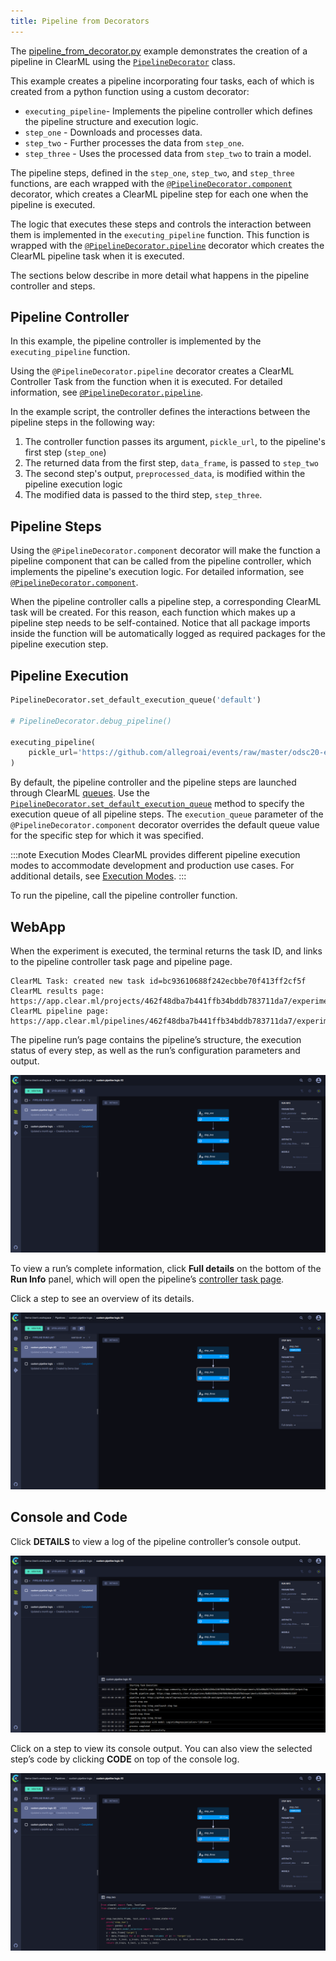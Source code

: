 ```yaml
---
title: Pipeline from Decorators
---
```


The [pipeline_from_decorator.py](https://github.com/allegroai/clearml/blob/master/examples/pipeline/pipeline_from_decorator.py) 
example demonstrates the creation of a pipeline in ClearML using the [`PipelineDecorator`](../../references/sdk/automation_controller_pipelinecontroller.md#class-automationcontrollerpipelinedecorator)
class. 

This example creates a pipeline incorporating four tasks, each of which is created from a python function using a custom decorator:
* `executing_pipeline`- Implements the pipeline controller which defines the pipeline structure and execution logic.
* `step_one` - Downloads and processes data.
* `step_two` - Further processes the data from `step_one`.
* `step_three` - Uses the processed data from `step_two` to train a model.

The pipeline steps, defined in the `step_one`, `step_two`, and `step_three` functions, are each wrapped with the 
[`@PipelineDecorator.component`](../../references/sdk/automation_controller_pipelinecontroller.md#pipelinedecoratorcomponent) 
decorator, which creates a ClearML pipeline step for each one when the pipeline is executed.

The logic that executes these steps and controls the interaction between them is implemented in the `executing_pipeline` 
function. This function is wrapped with the [`@PipelineDecorator.pipeline`](../../references/sdk/automation_controller_pipelinecontroller.md#pipelinedecoratorpipeline) 
decorator which creates the ClearML pipeline task when it is executed.

The sections below describe in more detail what happens in the pipeline controller and steps.

## Pipeline Controller

In this example, the pipeline controller is implemented by the `executing_pipeline` function.

Using the `@PipelineDecorator.pipeline` decorator creates a ClearML Controller Task from the function when it is executed. 
For detailed information, see [`@PipelineDecorator.pipeline`](../../references/sdk/automation_controller_pipelinecontroller.md#pipelinedecoratorpipeline). 

In the example script, the controller defines the interactions between the pipeline steps in the following way:
1. The controller function passes its argument, `pickle_url`, to the pipeline's first step (`step_one`)
1. The returned data from the first step, `data_frame`, is passed to `step_two`
1. The second step's output, `preprocessed_data`, is modified within the pipeline execution logic 
1. The modified data is passed to the third step, `step_three`.

## Pipeline Steps 
Using the `@PipelineDecorator.component` decorator will make the function a pipeline component that can be called from the 
pipeline controller, which implements the pipeline's execution logic. For detailed information, see [`@PipelineDecorator.component`](../../references/sdk/automation_controller_pipelinecontroller.md#pipelinedecoratorcomponent). 

When the pipeline controller calls a pipeline step, a corresponding ClearML task will be created. For this reason, each 
function which makes up a pipeline step needs to be self-contained. Notice that all package imports inside the function 
will be automatically logged as required packages for the pipeline execution step.

## Pipeline Execution

```python
PipelineDecorator.set_default_execution_queue('default')

# PipelineDecorator.debug_pipeline()

executing_pipeline(
    pickle_url='https://github.com/allegroai/events/raw/master/odsc20-east/generic/iris_dataset.pkl',
)
```

By default, the pipeline controller and the pipeline steps are launched through ClearML [queues](../../fundamentals/agents_and_queues.md#what-is-a-queue). 
Use the [`PipelineDecorator.set_default_execution_queue`](../../references/sdk/automation_controller_pipelinecontroller.md#pipelinedecoratorset_default_execution_queue)
method to specify the execution queue of all pipeline steps. The `execution_queue` parameter of the `@PipelineDecorator.component` 
decorator overrides the default queue value for the specific step for which it was specified.

:::note Execution Modes
ClearML provides different pipeline execution modes to accommodate development and production use cases. For additional 
details, see [Execution Modes](../../pipelines/pipelines.md#pipeline-controller-execution-options).
:::

To run the pipeline, call the pipeline controller function.

## WebApp

When the experiment is executed, the terminal returns the task ID, and links to the pipeline controller task page and pipeline page. 

```
ClearML Task: created new task id=bc93610688f242ecbbe70f413ff2cf5f
ClearML results page: https://app.clear.ml/projects/462f48dba7b441ffb34bddb783711da7/experiments/bc93610688f242ecbbe70f413ff2cf5f/output/log
ClearML pipeline page: https://app.clear.ml/pipelines/462f48dba7b441ffb34bddb783711da7/experiments/bc93610688f242ecbbe70f413ff2cf5f
```

The pipeline run’s page contains the pipeline’s structure, the execution status of every step, as well as the run’s 
configuration parameters and output.

![Pipeline DAG](../../img/examples_pipeline_from_decorator_DAG.png)

To view a run’s complete information, click **Full details** on the bottom of the **Run Info** panel, which will open the 
pipeline’s [controller task page](../../webapp/webapp_exp_track_visual.md).

Click a step to see an overview of its details.

![Pipeline step info](../../img/examples_pipeline_from_decorator_step_info.png)

## Console and Code

Click **DETAILS** to view a log of the pipeline controller’s console output.   

![Pipeline console](../../img/examples_pipeline_from_decorator_console.png)

Click on a step to view its console output. You can also view the selected step’s code by clicking **CODE**
on top of the console log.

![Pipeline step code](../../img/examples_pipeline_from_decorator_code.png)
